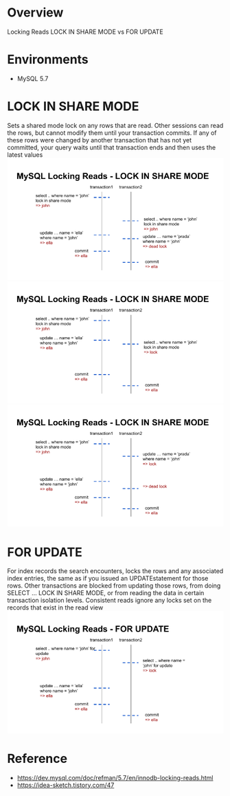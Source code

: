 # Overview
Locking Reads
LOCK IN SHARE MODE vs FOR UPDATE

# Environments
* MySQL 5.7

# LOCK IN SHARE MODE
Sets a shared mode lock on any rows that are read. Other sessions can read the rows, but cannot modify them until your transaction commits. If any of these rows were changed by another transaction that has not yet committed, your query waits until that transaction ends and then uses the latest values<br>
![alt text](lock_in_share_mode1.png)<br>
![alt text](lock_in_share_mode2.png)<br>
![alt text](lock_in_share_mode3.png)<br>

# FOR UPDATE
For index records the search encounters, locks the rows and any associated index entries, the same as if you issued an UPDATEstatement for those rows. Other transactions are blocked from updating those rows, from doing SELECT ... LOCK IN SHARE MODE, or from reading the data in certain transaction isolation levels. Consistent reads ignore any locks set on the records that exist in the read view<br>
![alt text](for_update1.png)<br>


# Reference
* https://dev.mysql.com/doc/refman/5.7/en/innodb-locking-reads.html
* https://idea-sketch.tistory.com/47
